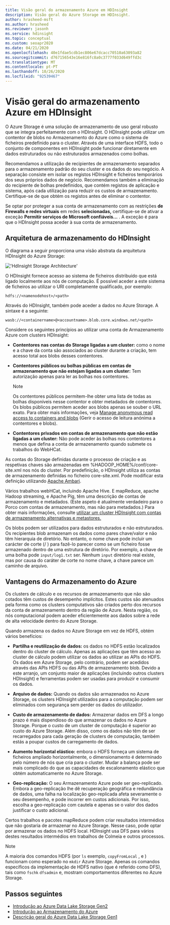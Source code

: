 ```yaml
---
title: Visão geral do armazenamento Azure em HDInsight
description: Visão geral do Azure Storage em HDInsight.
author: hrasheed-msft
ms.author: hrasheed
ms.reviewer: jasonh
ms.service: hdinsight
ms.topic: conceptual
ms.custom: seoapr2020
ms.date: 04/21/2020
ms.openlocfilehash: 40e1fdae5cdb1ec806e67dcacc70510a63093a82
ms.sourcegitcommit: d767156543e16e816fc8a0c3777f033d649ffd3c
ms.translationtype: MT
ms.contentlocale: pt-PT
ms.lasthandoff: 10/26/2020
ms.locfileid: "92539467"
---
```

# <a name="azure-storage-overview-in-hdinsight"></a>Visão geral do armazenamento Azure em HDInsight

O Azure Storage é uma solução de armazenamento de uso geral robusto que se integra perfeitamente com o HDInsight. O HDInsight pode utilizar um contentor de blobs no Armazenamento do Azure como o sistema de ficheiros predefinido para o cluster. Através de uma interface HDFS, todo o conjunto de componentes em HDInsight pode funcionar diretamente em dados estruturados ou não estruturados armazenados como bolhas.

Recomendamos a utilização de recipientes de armazenamento separados para o armazenamento padrão do seu cluster e os dados do seu negócio. A separação consiste em isolar os registos HDInsight e ficheiros temporários dos seus próprios dados de negócio. Recomendamos também a eliminação do recipiente de bolhas predefinidos, que contém registos de aplicação e sistema, após cada utilização para reduzir os custos de armazenamento. Certifique-se de que obtém os registos antes de eliminar o contentor.

Se optar por proteger a sua conta de armazenamento com as restrições **de Firewalls e redes virtuais** em redes **selecionadas,** certifique-se de ativar a exceção **Permitir serviços de Microsoft confiáveis...** . A exceção é para que o HDInsight possa aceder à sua conta de armazenamento.

## <a name="hdinsight-storage-architecture"></a>Arquitetura de armazenamento do HDInsight

O diagrama a seguir proporciona uma visão abstrata da arquitetura HDInsight do Azure Storage:

!['HdInsight Storage Architecture'](./media/overview-azure-storage/storage-architecture.png "Arquitetura de armazenamento HDInsight")

O HDInsight fornece acesso ao sistema de ficheiros distribuído que está ligado localmente aos nós de computação. É possível aceder a este sistema de ficheiros ao utilizar o URI completamente qualificado, por exemplo:

`hdfs://<namenodehost>/<path>`

Através do HDInsight, também pode aceder a dados no Azure Storage. A sintaxe é a seguinte:

`wasb://<containername>@<accountname>.blob.core.windows.net/<path>`

Considere os seguintes princípios ao utilizar uma conta de Armazenamento Azure com clusters HDInsight:

* **Contentores nas contas do Storage ligadas a um cluster:** como o nome e a chave da conta são associados ao cluster durante a criação, tem acesso total aos blobs desses contentores.

* **Contentores públicos ou bolhas públicas em contas de armazenamento que não estejam ligadas a um cluster:** Tem autorização apenas para ler as bolhas nos contentores.
  
  > [!NOTE]  
  > Os contentores públicos permitem-lhe obter uma lista de todas as bolhas disponíveis nesse contentor e obter metadados de contentores. Os blobs públicos permitem aceder aos blobs apenas se souber o URL exato. Para obter mais informações, veja [Manage anonymous read access to containers and blobs](../storage/blobs/anonymous-read-access-configure.md) (Gerir o acesso de leitura anónima a contentores e blobs).

* **Contentores privados em contas de armazenamento que não estão ligadas a um cluster:** Não pode aceder às bolhas nos contentores a menos que defina a conta de armazenamento quando submete os trabalhos do WebHCat.

As contas do Storage definidas durante o processo de criação e as respetivas chaves são armazenadas em %HADOOP_HOME%/conf/core-site.xml nos nós do cluster. Por predefinição, o HDInsight utiliza as contas de armazenamento definidas no ficheiro core-site.xml. Pode modificar esta definição utilizando [Apache Ambari](./hdinsight-hadoop-manage-ambari.md).

Vários trabalhos webHCat, incluindo Apache Hive. E mapReduce, apache Hadoop streaming, e Apache Pig, têm uma descrição de contas de armazenamento e metadados. (Este aspeto é atualmente verdadeiro para o Porco com contas de armazenamento, mas não para metadados.) Para obter mais informações, consulte [utilizar um cluster HDInsight com contas de armazenamento alternativas e metastores.](https://social.technet.microsoft.com/wiki/contents/articles/23256.using-an-hdinsight-cluster-with-alternate-storage-accounts-and-metastores.aspx)

Os blobs podem ser utilizados para dados estruturados e não estruturados. Os recipientes blob armazenam os dados como pares chave/valor e não têm hierarquia de diretório. No entanto, o nome chave pode incluir um carácter de corte (/ ) para fazê-lo parecer como se um ficheiro fosse armazenado dentro de uma estrutura de diretório. Por exemplo, a chave de uma bolha pode `input/log1.txt` ser. Nenhum `input` diretório real existe, mas por causa do caráter de corte no nome chave, a chave parece um caminho de arquivo.

## <a name="benefits-of-azure-storage"></a>Vantagens do Armazenamento do Azure

Os clusters de cálculo e os recursos de armazenamento que não são cotados têm custos de desempenho implícitos. Estes custos são atenuados pela forma como os clusters computativos são criados perto dos recursos da conta de armazenamento dentro da região de Azure. Nesta região, os nós computacional podem aceder eficientemente aos dados sobre a rede de alta velocidade dentro do Azure Storage.

Quando armazena os dados no Azure Storage em vez de HDFS, obtém vários benefícios:

* **Partilha e reutilização de dados:** os dados no HDFS estão localizados dentro do cluster de cálculo. Apenas as aplicações que têm acesso ao cluster de cálculo podem utilizar os dados ao utilizar as APIs do HDFS. Os dados em Azure Storage, pelo contrário, podem ser acedidos através das APIs HDFS ou das APIs de armazenamento blob. Devido a este arranjo, um conjunto maior de aplicações (incluindo outros clusters HDInsight) e ferramentas podem ser usadas para produzir e consumir os dados.

* **Arquivo de dados:** Quando os dados são armazenados no Azure Storage, os clusters HDInsight utilizados para a computação podem ser eliminados com segurança sem perder os dados do utilizador.

* **Custo de armazenamento de dados:** Armazenar dados em DFS a longo prazo é mais dispendioso do que armazenar os dados no Azure Storage. Porque o custo de um cluster de computação é superior ao custo do Azure Storage. Além disso, como os dados não têm de ser recarregados para cada geração de clusters de computação, também estás a poupar custos de carregamento de dados.

* **Aumento horizontal elástico:** embora o HDFS forneça um sistema de ficheiros ampliado horizontalmente, o dimensionamento é determinado pelo número de nós que cria para o cluster. Mudar a balança pode ser mais complicado do que as capacidades de escalonamento elástico que obtém automaticamente no Azure Storage.

* **Geo-replicação:** O seu Armazenamento Azure pode ser geo-replicado. Embora a geo-replicação lhe dê recuperação geográfica e redundância de dados, uma falha na localização geo-replicada afeta severamente o seu desempenho, e pode incorrer em custos adicionais. Por isso, escolha a geo-replicação com cautela e apenas se o valor dos dados justificar o custo adicional.

Certos trabalhos e pacotes mapReduce podem criar resultados intermédios que não gostaria de armazenar no Azure Storage. Nesse caso, pode optar por armazenar os dados no HDFS local. HDInsight usa DFS para vários destes resultados intermédios em trabalhos de Colmeia e outros processos.

> [!NOTE]  
> A maioria dos comandos HDFS (por `ls` exemplo, `copyFromLocal` , e ) funcionam como esperado no `mkdir` Azure Storage. Apenas os comandos específicos da implementação de HDFS nativo (que é referido como DFS), tais como `fschk` `dfsadmin` e, mostram comportamentos diferentes no Azure Storage.

## <a name="next-steps"></a>Passos seguintes

* [Introdução ao Azure Data Lake Storage Gen2](../storage/blobs/data-lake-storage-introduction.md)
* [Introdução ao Armazenamento do Azure](../storage/common/storage-introduction.md)
* [Descrição geral do Azure Data Lake Storage Gen1](./overview-data-lake-storage-gen1.md)